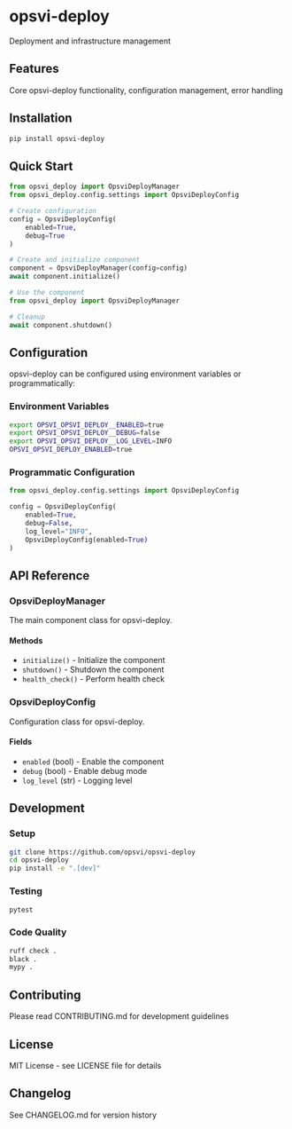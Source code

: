 # opsvi-deploy

Deployment and infrastructure management

## Features

Core opsvi-deploy functionality, configuration management, error handling

## Installation

```bash
pip install opsvi-deploy
```

## Quick Start

```python
from opsvi_deploy import OpsviDeployManager
from opsvi_deploy.config.settings import OpsviDeployConfig

# Create configuration
config = OpsviDeployConfig(
    enabled=True,
    debug=True
)

# Create and initialize component
component = OpsviDeployManager(config=config)
await component.initialize()

# Use the component
from opsvi_deploy import OpsviDeployManager

# Cleanup
await component.shutdown()
```

## Configuration

opsvi-deploy can be configured using environment variables or programmatically:

### Environment Variables

```bash
export OPSVI_OPSVI_DEPLOY__ENABLED=true
export OPSVI_OPSVI_DEPLOY__DEBUG=false
export OPSVI_OPSVI_DEPLOY__LOG_LEVEL=INFO
OPSVI_OPSVI_DEPLOY_ENABLED=true
```

### Programmatic Configuration

```python
from opsvi_deploy.config.settings import OpsviDeployConfig

config = OpsviDeployConfig(
    enabled=True,
    debug=False,
    log_level="INFO",
    OpsviDeployConfig(enabled=True)
)
```

## API Reference

### OpsviDeployManager

The main component class for opsvi-deploy.

#### Methods

- `initialize()` - Initialize the component
- `shutdown()` - Shutdown the component
- `health_check()` - Perform health check


### OpsviDeployConfig

Configuration class for opsvi-deploy.

#### Fields

- `enabled` (bool) - Enable the component
- `debug` (bool) - Enable debug mode
- `log_level` (str) - Logging level


## Development

### Setup

```bash
git clone https://github.com/opsvi/opsvi-deploy
cd opsvi-deploy
pip install -e ".[dev]"
```

### Testing

```bash
pytest
```

### Code Quality

```bash
ruff check .
black .
mypy .
```

## Contributing

Please read CONTRIBUTING.md for development guidelines

## License

MIT License - see LICENSE file for details

## Changelog

See CHANGELOG.md for version history
